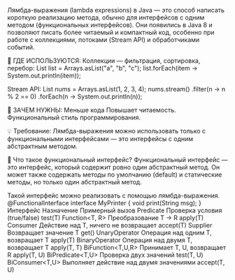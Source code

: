Лямбда-выражения (lambda expressions) в Java — это способ написать короткую реализацию метода, обычно для интерфейсов с одним методом (функциональных интерфейсов). Они появились в Java 8 и позволяют писать более читаемый и компактный код, особенно при работе с коллекциями, потоками (Stream API) и обработчиками событий.

🔧 ГДЕ ИСПОЛЬЗУЮТСЯ: Коллекции — фильтрация, сортировка, перебор: List list = Arrays.asList("a", "b", "c"); list.forEach(item -> System.out.println(item));

Stream API: List nums = Arrays.asList(1, 2, 3, 4); nums.stream() .filter(n -> n % 2 == 0) .forEach(n -> System.out.println(n));

🎯 ЗАЧЕМ НУЖНЫ: Меньше кода Повышает читаемость. Функциональный стиль программирования.

💡 Требование: Лямбда-выражения можно использовать только с функциональными интерфейсами — это интерфейсы с одним абстрактным методом.

📌 Что такое функциональный интерфейс? Функциональный интерфейс — это интерфейс, который содержит ровно один абстрактный метод. Он может также содержать методы по умолчанию (default) и статические методы, но только один абстрактный метод.

Такой интерфейс можно реализовать с помощью лямбда-выражения. 
@FunctionalInterface interface MyPrinter { void print(String msg); }
Интерфейс Назначение Примерный вызов Predicate Проверка условия (true/false) test(T) Function<T, R> Преобразование T → R apply(T) Consumer Действие над T, ничего не возвращает accept(T) Supplier Возвращает значение T get() UnaryOperator Операция над одним T, возвращает T apply(T) BinaryOperator Операция над двумя T, возвращает T apply(T, T) BiFunction<T,U,R> Принимает T, U, возвращает R apply(T, U) BiPredicate<T,U> Проверка двух значений test(T, U) BiConsumer<T,U> Выполняет действие над двумя значениями accept(T, U)